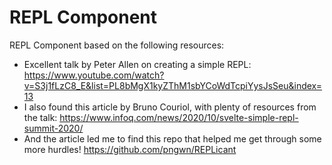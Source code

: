 # REPL Component

REPL Component based on the following resources:

* Excellent talk by Peter Allen on creating a simple REPL: https://www.youtube.com/watch?v=S3j1fLzC8_E&list=PL8bMgX1kyZThM1sbYCoWdTcpiYysJsSeu&index=13
* I also found this article by Bruno Couriol, with plenty of resources from the talk: https://www.infoq.com/news/2020/10/svelte-simple-repl-summit-2020/
* And the article led me to find this repo that helped me get through some more hurdles! https://github.com/pngwn/REPLicant

